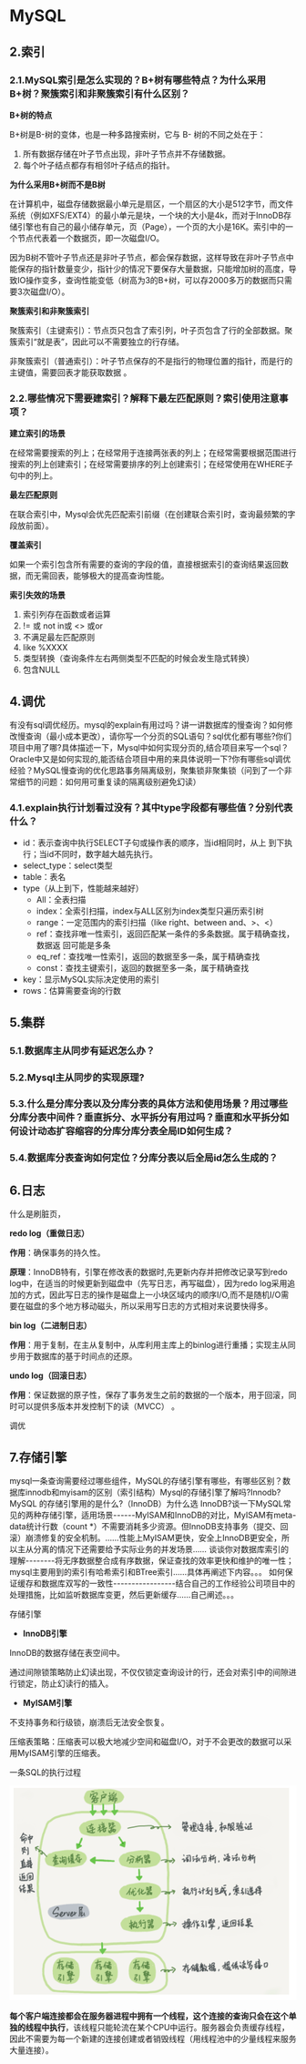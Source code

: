 # MySQL



## 2.索引

### 2.1.MySQL索引是怎么实现的？B+树有哪些特点？为什么采用B+树？聚簇索引和非聚簇索引有什么区别？

**B+树的特点**

B+树是B-树的变体，也是一种多路搜索树，它与 B- 树的不同之处在于：

1. 所有数据存储在叶子节点出现，非叶子节点并不存储数据。
2. 每个叶子结点都存有相邻叶子结点的指针。

**为什么采用B+树而不是B树**

​		在计算机中，磁盘存储数据最小单元是扇区，一个扇区的大小是512字节，而文件系统（例如XFS/EXT4）的最小单元是块，一个块的大小是4k，而对于InnoDB存储引擎也有自己的最小储存单元，页（Page），一个页的大小是16K。索引中的一个节点代表着一个数据页，即一次磁盘I/O。

​		因为B树不管叶子节点还是非叶子节点，都会保存数据，这样导致在非叶子节点中能保存的指针数量变少，指针少的情况下要保存大量数据，只能增加树的高度，导致IO操作变多，查询性能变低（树高为3的B+树，可以存2000多万的数据而只需要3次磁盘I/O）。

**聚簇索引和非聚簇索引**

聚簇索引（主键索引）：节点页只包含了索引列，叶子页包含了行的全部数据。聚簇索引“就是表”，因此可以不需要独立的行存储。

非聚簇索引（普通索引）：叶子节点保存的不是指行的物理位置的指针，而是行的主键值，需要回表才能获取数据 。

### 2.2.哪些情况下需要建索引？解释下最左匹配原则？索引使用注意事项？

**建立索引的场景**

​		在经常需要搜索的列上；在经常用于连接两张表的列上；在经常需要根据范围进行搜索的列上创建索引；在经常需要排序的列上创建索引；在经常使用在WHERE子句中的列上。

**最左匹配原则**

​		在联合索引中，Mysql会优先匹配索引前缀（在创建联合索引时，查询最频繁的字段放前面）。

**覆盖索引**

​		如果一个索引包含所有需要的查询的字段的值，直接根据索引的查询结果返回数据，而无需回表，能够极大的提高查询性能。

**索引失效的场景**

1. 索引列存在函数或者运算
2.  != 或 not in或 <> 或or
3. 不满足最左匹配原则
4. like %XXXX
5. 类型转换（查询条件左右两侧类型不匹配的时候会发生隐式转换）
6. 包含NULL

## 4.调优

有没有sql调优经历。mysql的explain有用过吗？讲一讲数据库的慢查询？如何修改慢查询（最小成本更改），请你写一个分页的SQL语句？sql优化都有哪些?你们项目中用了哪?具体描述一下，Mysql中如何实现分页的,结合项目来写一个sql？Oracle中又是如何实现的,能否结合项目中用的来具体说明一下?你有哪些sql调优经验？MySQL慢查询的优化思路事务隔离级别，聚集锁非聚集锁（问到了一个非常细节的问题：如何用可重复读的隔离级别避免幻读）

### 4.1.explain执行计划看过没有？其中type字段都有哪些值？分别代表什么？

- id：表示查询中执行SELECT子句或操作表的顺序，当id相同时，从上 到下执行；当id不同时，数字越大越先执行。 
- select_type：select类型 
- table：表名 
- type（从上到下，性能越来越好） 
  - All：全表扫描 
  - index：全索引扫描，index与ALL区别为index类型只遍历索引树 
  - range：一定范围内的索引扫描（like right、between and、>、<） 
  - ref：查找非唯一性索引，返回匹配某一条件的多条数据。属于精确查找，数据返 回可能是多条 
  - eq_ref：查找唯一性索引，返回的数据至多一条，属于精确查找
  - const：查找主键索引，返回的数据至多一条，属于精确查找 
- key：显示MySQL实际决定使用的索引 
- rows：估算需要查询的行数

## 5.集群

### 5.1.数据库主从同步有延迟怎么办？

### 5.2.Mysql主从同步的实现原理?

### 5.3.什么是分库分表以及分库分表的具体方法和使用场景？用过哪些分库分表中间件？垂直拆分、水平拆分有用过吗？垂直和水平拆分如何设计动态扩容缩容的分库分库分表全局ID如何生成？

### 5.4.数据库分表查询如何定位？分库分表以后全局id怎么生成的？

## 6.日志

什么是刷脏页，

**redo log（重做日志）**

**作用**：确保事务的持久性。

**原理**：InnoDB特有，引擎在修改表的数据时,先更新内存并把修改记录写到redo log中，在适当的时候更新到磁盘中（先写日志，再写磁盘），因为redo log采用追加的方式，因此写日志的操作是磁盘上一小块区域内的顺序I/O,而不是随机I/O需要在磁盘的多个地方移动磁头，所以采用写日志的方式相对来说要快得多。

**bin log（二进制日志）**

**作用**：用于复制，在主从复制中，从库利用主库上的binlog进行重播；实现主从同步用于数据库的基于时间点的还原。

**undo log（回滚日志）**

**作用**：保证数据的原子性，保存了事务发生之前的数据的一个版本，用于回滚，同时可以提供多版本并发控制下的读（MVCC） 。

调优

## 7.存储引擎

mysql一条查询需要经过哪些组件，MySQL的存储引擎有哪些，有哪些区别？数据库innodb和myisam的区别（索引结构）Mysql的存储引擎了解吗?Innodb?MySQL 的存储引擎用的是什么?（InnoDB）为什么选 InnoDB?谈一下MySQL常见的两种存储引擎，适用场景------MyISAM和InnoDB的对比，MyISAM有meta-data统计行数（count *）不需要消耗多少资源。但InnoDB支持事务（提交、回滚）崩溃修复的安全机制。……性能上MyISAM更快，安全上InnoDB更安全，所以主从分离的情况下还需要给予实际业务的并发场景……
谈谈你对数据库索引的理解--------将无序数据整合成有序数据，保证查找的效率更快和维护的唯一性；mysql主要用到的索引有哈希索引和BTree索引……具体再阐述下内容。。。
如何保证缓存和数据库双写的一致性-----------------结合自己的工作经验公司项目中的处理措施，比如监听数据库变更，然后更新缓存……自己阐述。。。

存储引擎

- **InnoDB引擎**

InnoDB的数据存储在表空间中。

通过间隙锁策略防止幻读出现，不仅仅锁定查询设计的行，还会对索引中的间隙进行锁定，防止幻读行的插入。

- **MyISAM引擎**

不支持事务和行级锁，崩溃后无法安全恢复。

压缩表策略：压缩表可以极大地减少空间和磁盘I/O，对于不会更改的数据可以采用MyISAM引擎的压缩表。

一条SQL的执行过程

![image-20210226142429919](assert/sql-execution-process.png)

​		**每个客户端连接都会在服务器进程中拥有一个线程，这个连接的查询只会在这个单独的线程中执行**，该线程只能轮流在某个CPU中运行。服务器会负责缓存线程，因此不需要为每一个新建的连接创建或者销毁线程（用线程池中的少量线程来服务大量连接）。